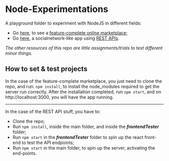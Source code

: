 # Node-Experimentations
A playground folder to experiment with NodeJS in different fields:
- Go [here](https://github.com/RiccardoTonioloDev/Node-Experimentations/tree/main/Node-first-server), to see a <u>feature-complete online marketplace</u>;
- Go [here](https://github.com/RiccardoTonioloDev/Node-Experimentations/tree/main/Node-first-RESTAPI), a socialnetwork-like app using <u>REST APIs</u>.

*The other resources of this repo are little assignments/trials to test different minor things.*

## How to set & test projects
In the case of the feature-complete marketplace, you just need to clone the repo, and run:
`npm install`, to install the node_modules required to get the server run correctly.
After the installation completed, run `npm start`, and on http://localhost:3000, you will have the app running.  <hr>

In the case of the REST API stuff, you have to:
- Clone the repo;
- Run `npm install`, inside the main folder, and inside the ***frontendTester*** folder;
- Run `npm start` in the ***frontendTester*** folder to spin up the react front-end to test the API endpoints;
- Run `npm start` in the main folder, to spin up the server, activating the end-points.
